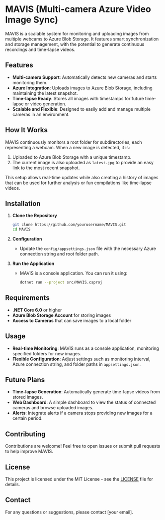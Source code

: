 # MAVIS (Multi-camera Azure Video Image Sync)

MAVIS is a scalable system for monitoring and uploading images from multiple webcams to Azure Blob Storage. It features smart synchronization and storage management, with the potential to generate continuous recordings and time-lapse videos.

## Features
- **Multi-camera Support**: Automatically detects new cameras and starts monitoring them.
- **Azure Integration**: Uploads images to Azure Blob Storage, including maintaining the latest snapshot.
- **Time-lapse Ready**: Stores all images with timestamps for future time-lapse or video generation.
- **Scalable and Flexible**: Designed to easily add and manage multiple cameras in an environment.

## How It Works
MAVIS continuously monitors a root folder for subdirectories, each representing a webcam. When a new image is detected, it is:
1. Uploaded to Azure Blob Storage with a unique timestamp.
2. The current image is also uploaded as `latest.jpg` to provide an easy link to the most recent snapshot.

This setup allows real-time updates while also creating a history of images that can be used for further analysis or fun compilations like time-lapse videos.

## Installation
1. **Clone the Repository**
   ```sh
   git clone https://github.com/yourusername/MAVIS.git
   cd MAVIS
   ```

2. **Configuration**
   - Update the `config/appsettings.json` file with the necessary Azure connection string and root folder path.

3. **Run the Application**
   - MAVIS is a console application. You can run it using:
     ```sh
     dotnet run --project src/MAVIS.csproj
     ```

## Requirements
- **.NET Core 6.0** or higher
- **Azure Blob Storage Account** for storing images
- **Access to Cameras** that can save images to a local folder

## Usage
- **Real-time Monitoring**: MAVIS runs as a console application, monitoring specified folders for new images.
- **Flexible Configuration**: Adjust settings such as monitoring interval, Azure connection string, and folder paths in `appsettings.json`.

## Future Plans
- **Time-lapse Generation**: Automatically generate time-lapse videos from stored images.
- **Web Dashboard**: A simple dashboard to view the status of connected cameras and browse uploaded images.
- **Alerts**: Integrate alerts if a camera stops providing new images for a certain period.

## Contributing
Contributions are welcome! Feel free to open issues or submit pull requests to help improve MAVIS.

## License
This project is licensed under the MIT License - see the [LICENSE](LICENSE) file for details.

## Contact
For any questions or suggestions, please contact [your email].